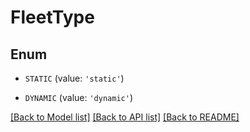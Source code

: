 # FleetType


## Enum

* `STATIC` (value: `'static'`)

* `DYNAMIC` (value: `'dynamic'`)

[[Back to Model list]](../README.md#documentation-for-models) [[Back to API list]](../README.md#documentation-for-api-endpoints) [[Back to README]](../README.md)



